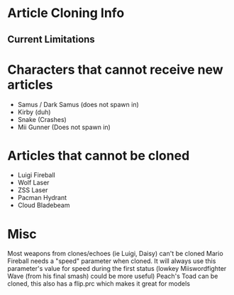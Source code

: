 # Article Cloning Info

## Current Limitations

# Characters that cannot receive new articles
- Samus / Dark Samus (does not spawn in)
- Kirby (duh)
- Snake (Crashes)
- Mii Gunner (Does not spawn in)

# Articles that cannot be cloned
- Luigi Fireball
- Wolf Laser
- ZSS Laser
- Pacman Hydrant
- Cloud Bladebeam

# Misc

Most weapons from clones/echoes (ie Luigi, Daisy) can't be cloned
Mario Fireball needs a "speed" parameter when cloned. It will always use this parameter's value for speed during the first status (lowkey Miiswordfighter Wave (from his final smash) could be more useful)
Peach's Toad can be cloned, this also has a flip.prc which makes it great for models
